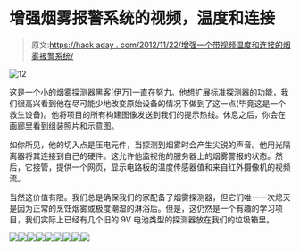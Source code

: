 # 增强烟雾报警系统的视频，温度和连接

> 原文:[https://hack aday . com/2012/11/22/增强一个带视频温度和连接的烟雾报警系统/](https://hackaday.com/2012/11/22/beefing-up-a-smoke-alarm-system-with-video-temperature-and-connectivity/)

![](../Images/95cf38b6e6f35dc9d69ea8808035c1a7.png "12")

这是一个小的烟雾探测器黑客[伊万]一直在努力。他想扩展标准探测器的功能，我们很高兴看到他在尽可能少地改变原始设备的情况下做到了这一点(毕竟这是一个救生设备)。他将项目的所有构建图像发送到我们的提示热线。休息之后，你会在画廊里看到组装照片和示意图。

如你所见，他的切入点是压电元件，当探测到烟雾时会产生尖锐的声音。他用光隔离器将其连接到自己的硬件。这允许他监视他的服务器上的烟雾警报的状态。然后，它接管，提供一个网页，显示电路板的温度传感器值和来自红外摄像机的视频流。

当然这价值有限。我们总是确保我们的家配备了烟雾探测器，但它们唯一一次熄灭是因为正常的烹饪烟雾或极度潮湿的淋浴后。但是，这仍然是一个有趣的学习项目，我们实际上已经有几个旧的 9V 电池类型的探测器放在我们的垃圾箱里。

[![](../Images/a9bd7ffa268e55d54fdf8061af40167d.png)](https://hackaday.com/wp-content/uploads/2012/11/3.jpg)[![](../Images/72027542eb492de8672aecb7456034e5.png)](https://hackaday.com/wp-content/uploads/2012/11/6.jpg)[![](../Images/f0c87998e6b1334ea2983f3dd24b8d1d.png)](https://hackaday.com/wp-content/uploads/2012/11/8.jpg)[![](../Images/49d4233c3c57b3b01ca6ed4aa31408eb.png)](https://hackaday.com/wp-content/uploads/2012/11/10.jpg)[![](../Images/da948e8b8799a23862eb9292ff0a9cdc.png)](https://hackaday.com/wp-content/uploads/2012/11/11.jpg)[![](../Images/6825204224031a2e825aa0f5fc15bedc.png)](https://hackaday.com/wp-content/uploads/2012/11/12.jpg)[![](../Images/80834ffad5f6296640c4f85ac2c843d9.png)](https://hackaday.com/wp-content/uploads/2012/11/13.jpg)[![](../Images/0920177441ae85ccc1f154b32d93806e.png)](https://hackaday.com/wp-content/uploads/2012/11/14.jpg)[![](../Images/1078fe6b646a320d5f36e5f9e28933ec.png)](https://hackaday.com/wp-content/uploads/2012/11/15.jpg)